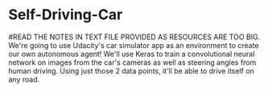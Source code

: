 # Self-Driving-Car
#READ THE NOTES IN TEXT FILE PROVIDED AS RESOURCES ARE TOO BIG.
We're going to use Udacity's car simulator app as an environment to create our own autonomous agent! We'll use Keras to train a convolutional neural network on images from the car's cameras as well as steering angles from human driving. Using just those 2 data points, it'll be able to drive itself on any road. 
